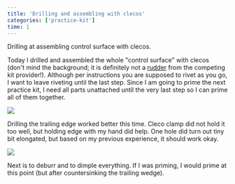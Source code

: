 ```yaml
---
title: 'Drilling and assembling with clecos'
categories: ['practice-kit']
time: 1
---
```


Drilling at assembling control surface with clecos.

<!-- more -->

Today I drilled and assembled the whole "control surface" with clecos (don't mind the background; it is definitely not a [rudder](http://www.zenithair.com/stolch701/rudder.html) from the competing kit provider!). Although per instructions you are supposed to rivet as you go, I want to leave riveting until the last step. Since I am going to prime the next practice kit, I need all parts unattached until the very last step so I can prime all of them together.

![](0-practice-kit-clecoed.jpeg?nf_resize=smartcrop&w=480&h=360)

Drilling the trailing edge worked better this time. Cleco clamp did not hold it too well, but holding edge with my hand did help. One hole did turn out tiny bit elongated, but based on my previous experience, it should work okay.

![](1-elongated-hole.jpeg?nf_resize=smartcrop&w=480&h=360)

Next is to deburr and to dimple everything. If I was priming, I would prime at this point (but after countersinking the trailing wedge).
